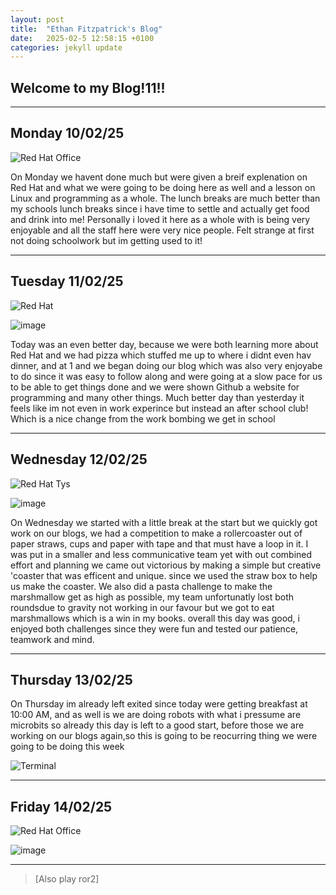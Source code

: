 ```yaml
---
layout: post
title:  "Ethan Fitzpatrick's Blog"
date:   2025-02-5 12:58:15 +0100
categories: jekyll update
---
```


## Welcome to my Blog!11!!

---

## Monday 10/02/25


![Red Hat Office](https://ctsgroup.ie/images/made/images/uploads/clients/IMG_0606_960_550_s_c1.JPG "Red Hat Waterford")


On Monday we havent done much but were given a breif explenation on Red Hat and what we were going to be doing here as well and a lesson on Linux and programming as a whole.
The lunch breaks are much better than my schools lunch breaks since i have time to settle and actually get food and drink into me!
Personally i loved it here as a whole with is being very enjoyable and all the staff here were very nice people. Felt strange at first not doing schoolwork but im getting used to it!

---


## Tuesday 11/02/25


![Red Hat](https://media.licdn.com/dms/image/sync/v2/D4E27AQG0k7J11PhVrA/articleshare-shrink_800/articleshare-shrink_800/0/1715854575117?e=2147483647&v=beta&t=p90eVR4DoE3f_dLfR9lHtLAVEG56CL9iItgiYbWf0yU "Red Hat Waterford")


![image](https://media.tenor.com/I7__TM6dAwoAAAAj/emoji-shock.gif)


Today was an even better day, because we were both learning more about Red Hat and we had pizza which stuffed me up to where i didnt even hav dinner, and at 1 and we began doing our blog which was also very enjoyabe to do since it was easy to follow along and were going at a slow pace for us to be able to get things done and we were shown Github a website for programming and many other things.
Much better day than yesterday it feels like im not even in work experince but instead an after school club! Which is a nice change from the work bombing we get in school



---


## Wednesday 12/02/25


![Red Hat Tys](https://media.licdn.com/dms/image/D4E12AQGU2MRA1t_flw/article-cover_image-shrink_720_1280/0/1669889882460?e=2147483647&v=beta&t=2iisPY76v14iDs2r6ruxcI0rKQ5a51bWC5Ted8bh6Fc "Red Hat TYs")


![image](https://media.tenor.com/qlLLECAnPZAAAAAi/me-when-i-smell-cyanide-cyanide.gif)


On Wednesday we started with a little break at the start but we quickly got work on our blogs, we had a competition to make a rollercoaster out of paper straws, cups and paper with tape and that must have a loop in it. I was put in a smaller and less communicative team yet with out combined effort and planning we came out victorious by making a simple but creative 'coaster that was efficent and unique. since we used the straw box to help us make the coaster.
We also did a pasta challenge to make the marshmallow get as high as possible, my team unfortunatly lost both roundsdue to gravity not working in our favour but we got to eat marshmallows which is a win in my books.
overall this day was good, i enjoyed both challenges since they were fun and tested our patience, teamwork and mind. 


---


## Thursday 13/02/25


On Thursday im already left exited since today were getting breakfast at 10:00 AM, and as well is we are doing robots with what i pressume are microbits so already this day is left to a good start, before those we are working on our blogs again,so this is going to be reocurring thing we were going to be doing this week


![Terminal](https://helpdeskgeek.com/wp-content/pictures/2023/01/preview-media-0-Title-Image.jpg "Terminal")

---

## Friday 14/02/25


![Red Hat Office](https://github.blog/wp-content/uploads/2023/10/Collaboration-DarkMode-2.png?resize=1200%2C630 "Github")


![image](https://media.tenor.com/sUgOoWn3e2MAAAAj/chuqui-nerd.gif)

---

> [Also play ror2]
